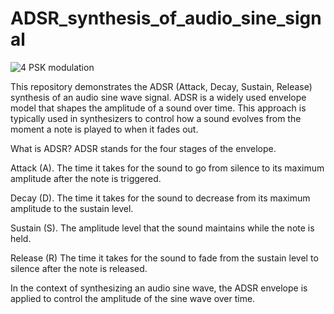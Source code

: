 # ADSR_synthesis_of_audio_sine_signal

![4 PSK modulation](https://github.com/user-attachments/assets/631c32a2-e95b-4b35-8389-7072b5a9036e)

This repository demonstrates the ADSR (Attack, Decay, Sustain, Release) synthesis of an audio sine wave signal. 
ADSR is a widely used envelope model that shapes the amplitude of a sound over time. 
This approach is typically used in synthesizers to control how a sound evolves from the moment a note is played to when it fades out.


What is ADSR?
ADSR stands for the four stages of the envelope.

Attack (A). The time it takes for the sound to go from silence to its maximum amplitude after the note is triggered.

Decay (D). The time it takes for the sound to decrease from its maximum amplitude to the sustain level.

Sustain (S). The amplitude level that the sound maintains while the note is held.

Release (R) The time it takes for the sound to fade from the sustain level to silence after the note is released.

In the context of synthesizing an audio sine wave, the ADSR envelope is applied to control the amplitude of the sine wave over time.
